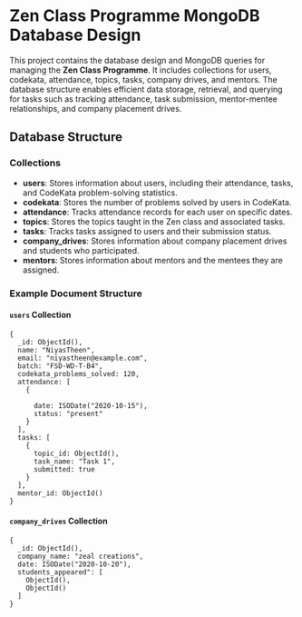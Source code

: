   # Zen Class Programme MongoDB Database Design

This project contains the database design and MongoDB queries for managing the **Zen Class Programme**. It includes collections for users, codekata, attendance, topics, tasks, company drives, and mentors. The database structure enables efficient data storage, retrieval, and querying for tasks such as tracking attendance, task submission, mentor-mentee relationships, and company placement drives.

## Database Structure

### Collections

- **users**: Stores information about users, including their attendance, tasks, and CodeKata problem-solving statistics.
- **codekata**: Stores the number of problems solved by users in CodeKata.
- **attendance**: Tracks attendance records for each user on specific dates.
- **topics**: Stores the topics taught in the Zen class and associated tasks.
- **tasks**: Tracks tasks assigned to users and their submission status.
- **company_drives**: Stores information about company placement drives and students who participated.
- **mentors**: Stores information about mentors and the mentees they are assigned.

### Example Document Structure

#### `users` Collection
```
{
  _id: ObjectId(),
  name: "NiyasTheen",
  email: "niyastheen@example.com",
  batch: "FSD-WD-T-B4",
  codekata_problems_solved: 120,
  attendance: [
    {

      date: ISODate("2020-10-15"),
      status: "present"
    }
  ],
  tasks: [
    {
      topic_id: ObjectId(),
      task_name: "Task 1",
      submitted: true
    }
  ],
  mentor_id: ObjectId()
}
```
#### `company_drives` Collection
```
{
  _id: ObjectId(),
  company_name: "zeal creations",
  date: ISODate("2020-10-20"),
  students_appeared": [
    ObjectId(),
    ObjectId()
  ]
}
```

